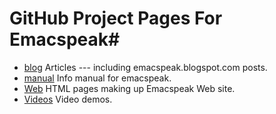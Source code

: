 # GitHub Project Pages For Emacspeak#
* [blog](blog) Articles  --- including  emacspeak.blogspot.com  posts.
* [manual](manual) Info manual for emacspeak.
* [Web](html) HTML pages making up Emacspeak Web site.
*  [Videos](videos) Video demos.
